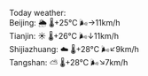 Today weather:  
Beijing: 🌦   🌡️+25°C 🌬️→11km/h  
Tianjin: ☀️   🌡️+26°C 🌬️↓11km/h  
Shijiazhuang: ☁️   🌡️+28°C 🌬️↙9km/h  
Tangshan: ⛅️  🌡️+28°C 🌬️↘7km/h  
